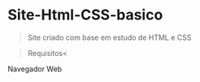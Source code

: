 # Site-Html-CSS-basico


> Site criado com base em estudo de HTML e CSS 

>Requisitos<

Navegador Web
